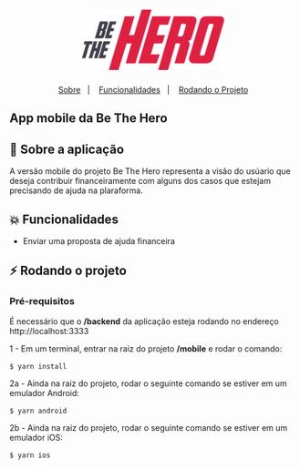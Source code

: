 <h1 align="center">
    <img alt="BeTheHero" title="#delicinha" src="../.github/logo.png" width="250px" />
</h1>

<p align="center">
  <a href="#rocket-sobre">Sobre</a>&nbsp;&nbsp;&nbsp;|&nbsp;&nbsp;&nbsp;
  <a href="#collision-funcionalidades">Funcionalidades</a>&nbsp;&nbsp;&nbsp;|&nbsp;&nbsp;&nbsp;
  <a href="#zap-rodando-o-projeto">Rodando o Projeto</a>
</p>

<h2>
<strong>App mobile</strong> da Be The Hero
</h2>

## 🚀 Sobre a aplicação

A versão mobile do projeto Be The Hero representa a visão do usúario que deseja contribuir financeiramente com alguns dos casos que estejam precisando de ajuda na plaraforma.

## :collision: Funcionalidades

- Enviar uma proposta de ajuda financeira

## :zap: Rodando o projeto

### Pré-requisitos

É necessário que o **/backend** da aplicação esteja rodando no endereço http://localhost:3333

1 - Em um terminal, entrar na raiz do projeto **/mobile** e rodar o comando:

```
$ yarn install
```

2a - Ainda na raiz do projeto, rodar o seguinte comando se estiver em um emulador Android:

```
$ yarn android
```

2b - Ainda na raiz do projeto, rodar o seguinte comando se estiver em um emulador iOS:

```
$ yarn ios
```
